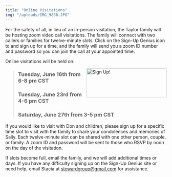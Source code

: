 ```yaml
---
title: "Online Visitations"
img: "/uploads/IMG_9838.JPG"
---
```


For the safety of all, in lieu of an in-person visitation, the Taylor family will be hosting zoom video call visitations. The family will connect with two callers or families for twelve-minute slots. Click on the Sign-Up Genius icon to and sign up for a time, and the family will send you a zoom ID number and password so you can join the call at your appointed time.

Online visitations will be held on: 

<a href="https://www.signupgenius.com/go/409094EA9AE2EA75-taylor" target="_blank"><img align="right" src="https://www.signupgenius.com/images/sign-up-now3.gif" width="150" height="90" border="0" alt="Sign Up!" style="width: 250px;"></a>

> ### **Tuesday, June 16th from 6-8 pm CST**  
> ### **Tuesday, June 23rd from 4-6 pm CST**  
> ### **Saturday, June 27th from 3-5 pm CST**  

If you would like to visit with Don and children, please sign up for a specific time slot to visit with the family to share your condolences and memories of Sally. Each twelve-minute slot can be shared with one other person, couple, or family. A zoom ID and password will be sent to those who RSVP by noon on the day of the visitation. 

If slots become full, email the family, and we will add additional times or days.  If you have any difficulty signing up on the Sign-Up Genius site or need help, email Stacia at stewardgroup@gmail.com for assistance.
